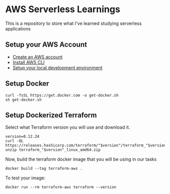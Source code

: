 # AWS Serverless Learnings

This is a repository to store what I've learned studying serverless applications

## Setup your AWS Account

- [Create an AWS account](https://portal.aws.amazon.com/billing/signup?e=gs&p=gsrc#/start)
- [Install AWS CLI](https://aws.amazon.com/pt/cli/)
- [Setup your local development environment](https://docs.aws.amazon.com/cli/latest/userguide/cli-chap-configure.html)

## Setup Docker

```
curl -fsSL https://get.docker.com -o get-docker.sh
sh get-docker.sh
```

## Setup Dockerized Terraform

Select what Terraform version you will use and download it.

```
version=0.12.24
curl -OL https://releases.hashicorp.com/terraform/"$version"/terraform_"$version"_linux_amd64.zip
unzip terraform_"$version"_linux_amd64.zip
```

Now, build the terraform docker image that you will be using in our tasks

```
docker build --tag terraform-aws .
```

To test your image:

```
docker run --rm terraform-aws terraform --version
```
